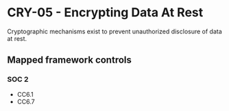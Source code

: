 # CRY-05 - Encrypting Data At Rest
Cryptographic mechanisms exist to prevent unauthorized disclosure of data at rest. 
## Mapped framework controls
### SOC 2
- CC6.1
- CC6.7